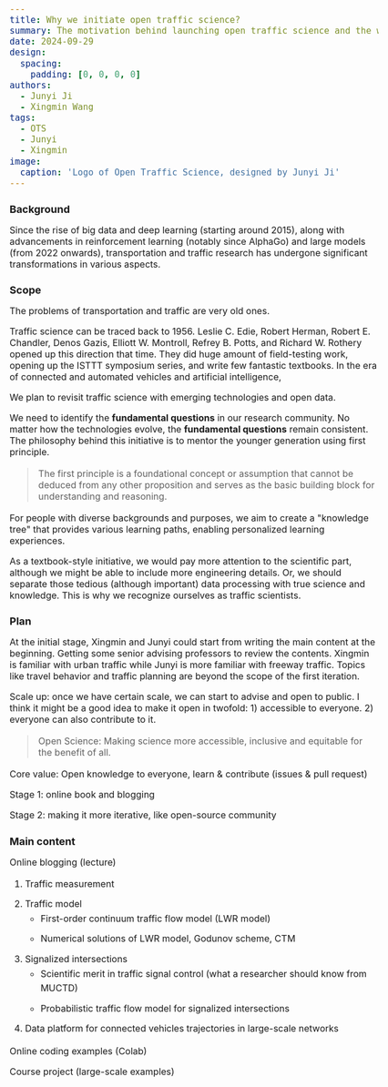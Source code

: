```yaml
---
title: Why we initiate open traffic science?
summary: The motivation behind launching open traffic science and the way we make this community sustainable.
date: 2024-09-29
design:
  spacing:
    padding: [0, 0, 0, 0]
authors:
  - Junyi Ji
  - Xingmin Wang
tags:
  - OTS
  - Junyi
  - Xingmin
image:
  caption: 'Logo of Open Traffic Science, designed by Junyi Ji'
---
```


<style>
body {
  font-size: 18px;
}

h1 {
  font-size: 20px;
}

h2 {
  font-size: 18px;
}
h3 {
  font-size: 16px;
}
p {
  font-size: 16px;
}
/* Style for ordered lists */
ol {
  font-size: 16px;
  line-height: 1.6;
}

/* Style for unordered lists */
ul {
  font-size: 16px;
  line-height: 1.6;
}

/* Style for list items */
li {
  margin-bottom: 10px;
}
</style>

<!-- # Open Traffic Science  -->

## Background
Since the rise of big data and deep learning (starting around 2015), along with advancements in reinforcement learning (notably since AlphaGo) and large models (from 2022 onwards), transportation and traffic research has undergone significant transformations in various aspects. 

## Scope

The problems of transportation and traffic are very old ones.

Traffic science can be traced back to 1956. Leslie C. Edie, Robert Herman, Robert E. Chandler, Denos Gazis, Elliott W. Montroll, Refrey B. Potts, and Richard W. Rothery opened up this direction that time. They did huge amount of field-testing work, opening up the ISTTT symposium series, and write few fantastic textbooks. In the era of connected and automated vehicles and artificial intelligence, 

We plan to revisit traffic science with emerging technologies and open data.

We need to identify the **fundamental questions** in our research community. No matter how the technologies evolve, the **fundamental questions** remain consistent. The philosophy behind this initiative is to mentor the younger generation using first principle.

> The first principle is a foundational concept or assumption that cannot be deduced from any other proposition and serves as the basic building block for understanding and reasoning.

For people with diverse backgrounds and purposes, we aim to create a "knowledge tree" that provides various learning paths, enabling personalized learning experiences.

As a textbook-style initiative, we would pay more attention to the scientific part, although we might be able to include more engineering details. Or, we should separate those tedious (although important) data processing with true science and knowledge. This is why we recognize ourselves as traffic scientists. 

## Plan

At the initial stage, Xingmin and Junyi could start from writing the main content at the beginning. Getting some senior advising professors to review the contents. Xingmin is familiar with urban traffic while Junyi is more familiar with freeway traffic. Topics like travel behavior and traffic planning are beyond the scope of the first iteration.

Scale up: once we have certain scale, we can start to advise and open to public. I think it might be a good idea to make it open in twofold: 1) accessible to everyone. 2) everyone can also contribute to it.

> Open Science: Making science more accessible, inclusive and equitable for the benefit of all.

Core value: Open knowledge to everyone, learn & contribute (issues & pull request)

Stage 1: online book and blogging

Stage 2: making it more iterative, like open-source community

## Main content

Online blogging (lecture)

1. Traffic measurement
2. Traffic model
    - First-order continuum traffic flow model (LWR model)
    - Numerical solutions of LWR model, Godunov scheme, CTM
3. Signalized intersections
    - Scientific merit in traffic signal control (what a researcher should know from MUCTD)
    - Probabilistic traffic flow model for signalized intersections
4. Data platform for connected vehicles trajectories in large-scale networks

Online coding examples (Colab)

Course project (large-scale examples)
<!-- Advisory member can be updated later -->
<!-- ## Advisory members

Prof. Henry Liu, Prof. Saif Jabari, Prof. Michael Zhang, Prof. Toru Seo, Prof. Dan Work, Prof. Jonathan Sprinkle (details TBD) -->